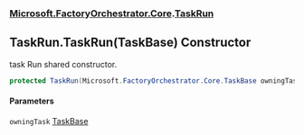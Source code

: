 ### [Microsoft.FactoryOrchestrator.Core](Microsoft_FactoryOrchestrator_Core.md 'Microsoft.FactoryOrchestrator.Core').[TaskRun](Microsoft_FactoryOrchestrator_Core_TaskRun.md 'Microsoft.FactoryOrchestrator.Core.TaskRun')
## TaskRun.TaskRun(TaskBase) Constructor
task Run shared constructor.   
```csharp
protected TaskRun(Microsoft.FactoryOrchestrator.Core.TaskBase owningTask);
```
#### Parameters
<a name='Microsoft_FactoryOrchestrator_Core_TaskRun_TaskRun(Microsoft_FactoryOrchestrator_Core_TaskBase)_owningTask'></a>
`owningTask` [TaskBase](Microsoft_FactoryOrchestrator_Core_TaskBase.md 'Microsoft.FactoryOrchestrator.Core.TaskBase')  
  
